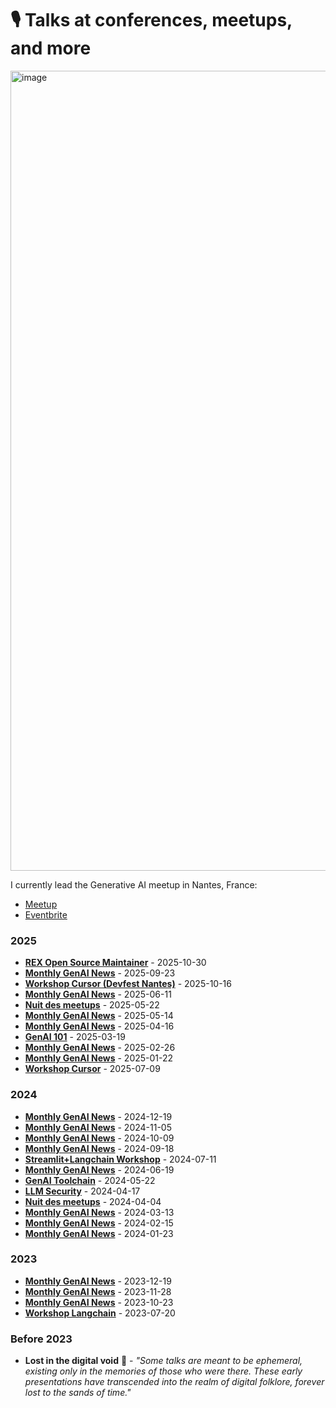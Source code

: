 # 🎙️ Talks at conferences, meetups, and more

<img width="3808" height="1280" alt="image" src="https://github.com/user-attachments/assets/89d0205e-cd45-460a-9859-af88657914fa" />

I currently lead the Generative AI meetup in Nantes, France:
- [Meetup](https://www.meetup.com/generative-ai-nantes)
- [Eventbrite](https://www.eventbrite.com/o/generative-ai-nantes-73163402733)

### 2025
- [**REX Open Source Maintainer**](./2025-10-30%20-%20REX%20open%20source%20maintainer/) - 2025-10-30
- [**Monthly GenAI News**](./2025-09-23%20-%20GenAI%20News%20-%20September%202025/) - 2025-09-23
- [**Workshop Cursor (Devfest Nantes)**](./2025-10-16%20-%20Workshop%20Cursor%20%28Devfest%20Nantes%29/) - 2025-10-16
- [**Monthly GenAI News**](./2025-06-11%20-%20GenAI%20News%20-%20June%202025/) - 2025-06-11
- [**Nuit des meetups**](./2025-05-22%20-%20Nuit%20des%20meetups/) - 2025-05-22
- [**Monthly GenAI News**](./2025-05-14%20-%20GenAI%20News%20-%20May%202025/) - 2025-05-14
- [**Monthly GenAI News**](./2025-04-16%20-%20GenAI%20News%20-%20April%202025/) - 2025-04-16
- [**GenAI 101**](./2025-03-19%20-%20GenAI%20101/) - 2025-03-19
- [**Monthly GenAI News**](./2025-02-26%20-%20GenAI%20News%20-%20February%202025/) - 2025-02-26
- [**Monthly GenAI News**](./2025-01-22%20-%20GenAI%20News%20-%20January%202025/) - 2025-01-22
- [**Workshop Cursor**](./2025-07-09%20-%20Workshop%20Cursor/) - 2025-07-09

### 2024
- [**Monthly GenAI News**](./2024-12-19%20-%20GenAI%20News%20-%20December%202024/) - 2024-12-19
- [**Monthly GenAI News**](./2024-11-05%20-%20GenAI%20News%20-%20November%202024/) - 2024-11-05
- [**Monthly GenAI News**](./2024-10-09%20-%20GenAI%20News%20-%20October%202024/) - 2024-10-09
- [**Monthly GenAI News**](./2024-09-18%20-%20GenAI%20News%20-%20September%202024/) - 2024-09-18
- [**Streamlit+Langchain Workshop**](./2024-07-11%20-%20Streamlit%2BLangchain%20Workhsop/) - 2024-07-11
- [**Monthly GenAI News**](./2024-06-19%20-%20GenAI%20News%20-%20June%202024/) - 2024-06-19
- [**GenAI Toolchain**](./2024-05-22%20-%20GenAI%20Toolchain/) - 2024-05-22
- [**LLM Security**](./2024-04-17%20-%20LLM%20Security/) - 2024-04-17
- [**Nuit des meetups**](./2024-04-04%20-%20Nuit%20des%20meetups/) - 2024-04-04
- [**Monthly GenAI News**](./2024-03-13%20-%20GenAI%20News%20-%20March%202024/) - 2024-03-13
- [**Monthly GenAI News**](./2024-02-15%20-%20GenAI%20News%20-%20February%202024/) - 2024-02-15
- [**Monthly GenAI News**](./2024-01-23%20-%20GenAI%20News%20-%20January%202024/) - 2024-01-23

### 2023
- [**Monthly GenAI News**](./2023-12-19%20-%20GenAI%20News%20-%20December%202023/) - 2023-12-19
- [**Monthly GenAI News**](./2023-11-28%20-%20GenAI%20News%20-%20November%202023/) - 2023-11-28
- [**Monthly GenAI News**](./2023-10-23%20-%20GenAI%20News%20-%20October%202023/) - 2023-10-23
- [**Workshop Langchain**](./2023-07-20%20-%20Workshop%20Langchain/) - 2023-07-20

### Before 2023
- **Lost in the digital void** 🌌 - *"Some talks are meant to be ephemeral, existing only in the memories of those who were there. These early presentations have transcended into the realm of digital folklore, forever lost to the sands of time."*
